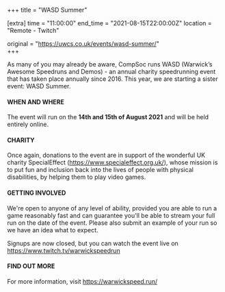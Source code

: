+++
title = "WASD Summer"

[extra]
time = "11:00:00"
end_time = "2021-08-15T22:00:00Z"
location = "Remote - Twitch"

original = "https://uwcs.co.uk/events/wasd-summer/"    
+++

As many of you may already be aware, CompSoc runs WASD (Warwick’s Awesome Speedruns and Demos) - an annual charity speedrunning event that has taken place annually since 2016. This year, we are starting a sister event: WASD Summer.  

#### **WHEN AND WHERE**

The event will run on the **14th and 15th of August 2021** and will be held entirely online.  

#### **CHARITY**

Once again, donations to the event are in support of the wonderful UK charity SpecialEffect (<https://www.specialeffect.org.uk/>), whose mission is to put fun and inclusion back into the lives of people with physical disabilities, by helping them to play video games.  

#### **GETTING INVOLVED**

We're open to anyone of any level of ability, provided you are able to run a game reasonably fast and can guarantee you'll be able to stream your full run on the date of the event. Please also submit an example of your run so we have an idea what to expect.

Signups are now closed, but you can watch the event live on <https://www.twitch.tv/warwickspeedrun>  

#### **FIND OUT MORE**

For more information, visit <https://warwickspeed.run/>

